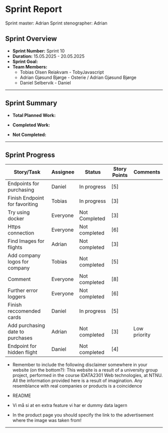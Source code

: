 # **Sprint Report**

Sprint master: Adrian
Sprint stenographer: Adrian

## **Sprint Overview**

- **Sprint Number:** Sprint 10
- **Duration:** 15.05.2025 - 20.05.2025
- **Sprint Goal:** 
- **Team Members:**
  - Tobias Olsen Reiakvam - TobyJavascript
  - Adrian Gjøsund Bjørge - Osterie / Adrian Gjøsund Bjørge
  - Daniel Selbervik - Daniel

---

## **Sprint Summary**

- **Total Planned Work:**

- **Completed Work:**


- **Not Completed:**


---

## **Sprint Progress**

| Story/Task                       | Assignee | Status        | Story Points | Comments     |
| -------------------------------- | -------- | ------------- | ------------ | ------------ |
| Endpoints for purchasing         | Daniel   | In progress   | [5]          |              |
| Finish Endpoint for favoriting   | Tobias   | In progress   | [3]          |              |
| Try using docker                 | Everyone | Not Completed | [3]          |              |
| Https connection                 | Everyone | Not completed | [6]          |              |
| Find Images for flights          | Adrian   | Not completed | [3]          |              |
| Add company logos for company    | Tobias   | Not completed | [5]          |              |
| Comment                          | Everyone | Not completed | [8]          |              |
| Further error loggers            | Everyone | Not completed | [6]          |              |
| Finish reccomended cards         | Daniel   | In progress   | [5]          |              |
| Add purchasing date to purchases | Adrian   | Not completed | [3]          | Low priority |
| Endpoint for hidden flight       | Daniel   | Not completed | [4]          |              |

- Remember to include the following disclaimer somewhere in your website (on the bottom?): This website is a result of a university group project, performed in the course IDATA2301 Web technologies, at NTNU. All the information provided here is a result of imagination. Any resemblance with real companies or products is a coincidence

- README

- Vi må si at en extra feature vi har er dummy data lagern

- In the product page you should specify the link to the advertisement where the image was taken from!




---